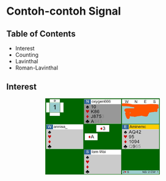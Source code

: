 # Contoh-contoh Signal

## Table of Contents

- Interest
- Counting
- Lavinthal
- Roman-Lavinthal


## Interest

<p align="center">
<img 
src="./Assets/no interest-001.jpg" 
width="300" height="200">
</p>
